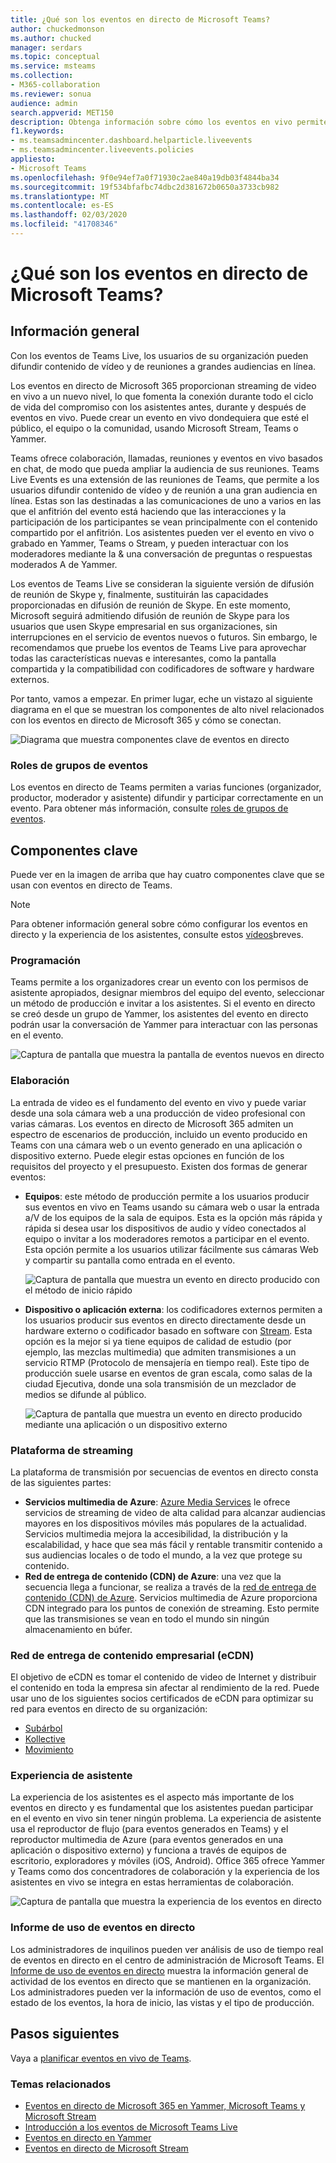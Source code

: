 ```yaml
---
title: ¿Qué son los eventos en directo de Microsoft Teams?
author: chuckedmonson
ms.author: chucked
manager: serdars
ms.topic: conceptual
ms.service: msteams
ms.collection:
- M365-collaboration
ms.reviewer: sonua
audience: admin
search.appverid: MET150
description: Obtenga información sobre cómo los eventos en vivo permiten a los usuarios difundir vídeo y contenido a grandes audiencias en línea en Teams, Yammer y Stream.
f1.keywords:
- ms.teamsadmincenter.dashboard.helparticle.liveevents
- ms.teamsadmincenter.liveevents.policies
appliesto:
- Microsoft Teams
ms.openlocfilehash: 9f0e94ef7a0f71930c2ae840a19db03f4844ba34
ms.sourcegitcommit: 19f534bfafbc74dbc2d381672b0650a3733cb982
ms.translationtype: MT
ms.contentlocale: es-ES
ms.lasthandoff: 02/03/2020
ms.locfileid: "41708346"
---
```

# <a name="what-are-microsoft-teams-live-events"></a>¿Qué son los eventos en directo de Microsoft Teams?

## <a name="overview"></a>Información general

Con los eventos de Teams Live, los usuarios de su organización pueden difundir contenido de vídeo y de reuniones a grandes audiencias en línea. 

Los eventos en directo de Microsoft 365 proporcionan streaming de video en vivo a un nuevo nivel, lo que fomenta la conexión durante todo el ciclo de vida del compromiso con los asistentes antes, durante y después de eventos en vivo. Puede crear un evento en vivo dondequiera que esté el público, el equipo o la comunidad, usando Microsoft Stream, Teams o Yammer.  

Teams ofrece colaboración, llamadas, reuniones y eventos en vivo basados en chat, de modo que pueda ampliar la audiencia de sus reuniones. Teams Live Events es una extensión de las reuniones de Teams, que permite a los usuarios difundir contenido de vídeo y de reunión a una gran audiencia en línea. Estas son las destinadas a las comunicaciones de uno a varios en las que el anfitrión del evento está haciendo que las interacciones y la participación de los participantes se vean principalmente con el contenido compartido por el anfitrión. Los asistentes pueden ver el evento en vivo o grabado en Yammer, Teams o Stream, y pueden interactuar con los moderadores mediante la & una conversación de preguntas o respuestas moderados A de Yammer.

Los eventos de Teams Live se consideran la siguiente versión de difusión de reunión de Skype y, finalmente, sustituirán las capacidades proporcionadas en difusión de reunión de Skype. En este momento, Microsoft seguirá admitiendo difusión de reunión de Skype para los usuarios que usen Skype empresarial en sus organizaciones, sin interrupciones en el servicio de eventos nuevos o futuros. Sin embargo, le recomendamos que pruebe los eventos de Teams Live para aprovechar todas las características nuevas e interesantes, como la pantalla compartida y la compatibilidad con codificadores de software y hardware externos.

Por tanto, vamos a empezar. En primer lugar, eche un vistazo al siguiente diagrama en el que se muestran los componentes de alto nivel relacionados con los eventos en directo de Microsoft 365 y cómo se conectan. 

![Diagrama que muestra componentes clave de eventos en directo](../media/teams-live-events.png  "Diagrama en el que se muestran componentes clave de eventos en directo, programación, producción, plataforma de secuencias, proveedores certificados de eCDN de terceros")

### <a name="event-group-roles"></a>Roles de grupos de eventos
Los eventos en directo de Teams permiten a varias funciones (organizador, productor, moderador y asistente) difundir y participar correctamente en un evento. Para obtener más información, consulte [roles de grupos de eventos](https://support.office.com/article/get-started-with-microsoft-teams-live-events-d077fec2-a058-483e-9ab5-1494afda578a?ui=en-US&rs=en-US&ad=US#bkmk_roles).

## <a name="key-components"></a>Componentes clave
Puede ver en la imagen de arriba que hay cuatro componentes clave que se usan con eventos en directo de Teams.

> [!NOTE]
> Para obtener información general sobre cómo configurar los eventos en directo y la experiencia de los asistentes, consulte estos [vídeos](https://support.office.com/en-us/article/video-plan-and-schedule-a-live-event-f92363a0-6d98-46d2-bdd9-f2248075e502)breves.

### <a name="scheduling"></a>Programación
Teams permite a los organizadores crear un evento con los permisos de asistente apropiados, designar miembros del equipo del evento, seleccionar un método de producción e invitar a los asistentes. Si el evento en directo se creó desde un grupo de Yammer, los asistentes del evento en directo podrán usar la conversación de Yammer para interactuar con las personas en el evento. 

![Captura de pantalla que muestra la pantalla de eventos nuevos en directo](../media/teams-live-events-schedule.png "Captura de pantalla que muestra la nueva pantalla de eventos en directo para crear y programar un evento en directo")

### <a name="production"></a>Elaboración
La entrada de video es el fundamento del evento en vivo y puede variar desde una sola cámara web a una producción de video profesional con varias cámaras. Los eventos en directo de Microsoft 365 admiten un espectro de escenarios de producción, incluido un evento producido en Teams con una cámara web o un evento generado en una aplicación o dispositivo externo. Puede elegir estas opciones en función de los requisitos del proyecto y el presupuesto. Existen dos formas de generar eventos:

- **Equipos**: este método de producción permite a los usuarios producir sus eventos en vivo en Teams usando su cámara web o usar la entrada a/V de los equipos de la sala de equipos. Esta es la opción más rápida y rápida si desea usar los dispositivos de audio y vídeo conectados al equipo o invitar a los moderadores remotos a participar en el evento. Esta opción permite a los usuarios utilizar fácilmente sus cámaras Web y compartir su pantalla como entrada en el evento. 

    ![Captura de pantalla que muestra un evento en directo producido con el método de inicio rápido](../media/teams-live-events-quick-start.png "Captura de pantalla que muestra un evento en directo que se produce con el método de inicio rápido de producción")

- **Dispositivo o aplicación externa**: los codificadores externos permiten a los usuarios producir sus eventos en directo directamente desde un hardware externo o codificador basado en software con [Stream](https://stream.microsoft.com). Esta opción es la mejor si ya tiene equipos de calidad de estudio (por ejemplo, las mezclas multimedia) que admiten transmisiones a un servicio RTMP (Protocolo de mensajería en tiempo real). Este tipo de producción suele usarse en eventos de gran escala, como salas de la ciudad Ejecutiva, donde una sola transmisión de un mezclador de medios se difunde al público. 

    ![Captura de pantalla que muestra un evento en directo producido mediante una aplicación o un dispositivo externo](../media/teams-live-events-external-encoder.png "Captura de pantalla que muestra un evento en directo que se produce con el método de producción de dispositivo o aplicación externa")

### <a name="streaming-platform"></a>Plataforma de streaming
La plataforma de transmisión por secuencias de eventos en directo consta de las siguientes partes:

- **Servicios multimedia de Azure**: [Azure Media Services](https://docs.microsoft.com/azure/media-services/previous/) le ofrece servicios de streaming de video de alta calidad para alcanzar audiencias mayores en los dispositivos móviles más populares de la actualidad. Servicios multimedia mejora la accesibilidad, la distribución y la escalabilidad, y hace que sea más fácil y rentable transmitir contenido a sus audiencias locales o de todo el mundo, a la vez que protege su contenido.
- **Red de entrega de contenido (CDN) de Azure**: una vez que la secuencia llega a funcionar, se realiza a través de la [red de entrega de contenido (CDN) de Azure](https://docs.microsoft.com/azure/cdn/). Servicios multimedia de Azure proporciona CDN integrado para los puntos de conexión de streaming. Esto permite que las transmisiones se vean en todo el mundo sin ningún almacenamiento en búfer.

### <a name="enterprise-content-delivery-network-ecdn"></a>Red de entrega de contenido empresarial (eCDN)
El objetivo de eCDN es tomar el contenido de video de Internet y distribuir el contenido en toda la empresa sin afectar al rendimiento de la red. Puede usar uno de los siguientes socios certificados de eCDN para optimizar su red para eventos en directo de su organización:
- [Subárbol](https://www.hivestreaming.com/partners/integration-partners/microsoft/)
- [Kollective](https://kollective.com/ecdn-solutions/microsoft-live-events/)
- [Movimiento](http://www.ramp.com)

### <a name="attendee-experience"></a>Experiencia de asistente 
La experiencia de los asistentes es el aspecto más importante de los eventos en directo y es fundamental que los asistentes puedan participar en el evento en vivo sin tener ningún problema. La experiencia de asistente usa el reproductor de flujo (para eventos generados en Teams) y el reproductor multimedia de Azure (para eventos generados en una aplicación o dispositivo externo) y funciona a través de equipos de escritorio, exploradores y móviles (iOS, Android). Office 365 ofrece Yammer y Teams como dos concentradores de colaboración y la experiencia de los asistentes en vivo se integra en estas herramientas de colaboración. 

![Captura de pantalla que muestra la experiencia de los eventos en directo](../media/teams-live-events-attendee.png "Captura de pantalla que muestra la experiencia de asistente de eventos en directo")

### <a name="live-event-usage-report"></a>Informe de uso de eventos en directo 
Los administradores de inquilinos pueden ver análisis de uso de tiempo real de eventos en directo en el centro de administración de Microsoft Teams.  El [Informe de uso de eventos en directo](../teams-analytics-and-reports/teams-live-event-usage-report.md) muestra la información general de actividad de los eventos en directo que se mantienen en la organización.  Los administradores pueden ver la información de uso de eventos, como el estado de los eventos, la hora de inicio, las vistas y el tipo de producción.  

## <a name="next-steps"></a>Pasos siguientes
Vaya a [planificar eventos en vivo de Teams](plan-for-teams-live-events.md).

### <a name="related-topics"></a>Temas relacionados
- [Eventos en directo de Microsoft 365 en Yammer, Microsoft Teams y Microsoft Stream](https://docs.microsoft.com/stream/live-event-m365)
- [Introducción a los eventos de Microsoft Teams Live](https://support.office.com/article/d077fec2-a058-483e-9ab5-1494afda578a)
- [Eventos en directo en Yammer](https://support.office.com/article/live-events-in-yammer-4ece0ee2-c268-4636-bf2a-16e454befe57)
- [Eventos en directo de Microsoft Stream](https://docs.microsoft.com/stream/live-event-overview)

 
